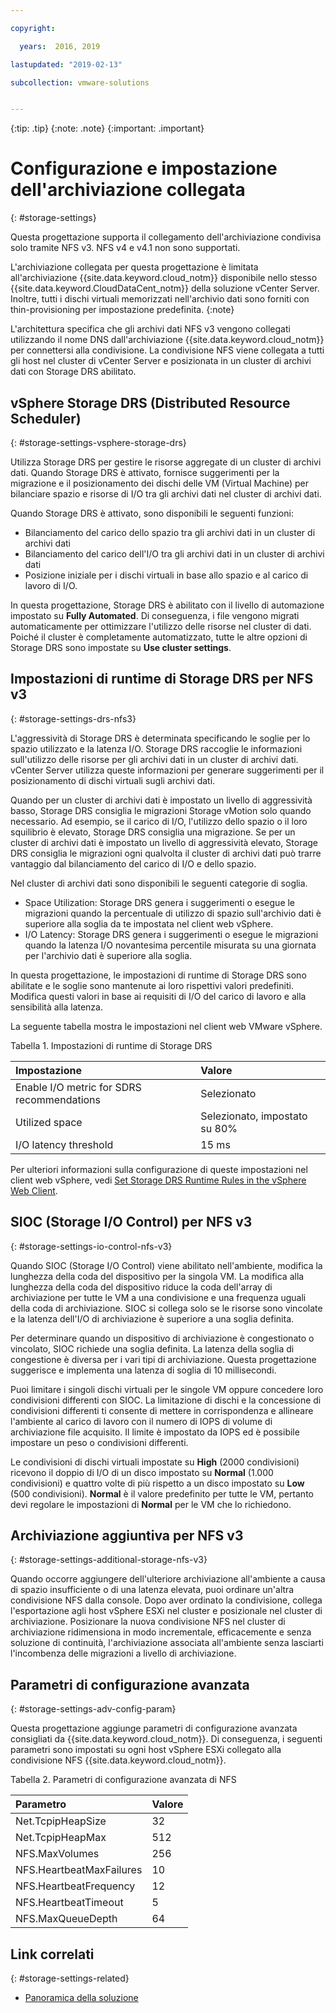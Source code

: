 ```yaml
---

copyright:

  years:  2016, 2019

lastupdated: "2019-02-13"

subcollection: vmware-solutions


---
```


{:tip: .tip}
{:note: .note}
{:important: .important}

# Configurazione e impostazione dell'archiviazione collegata
{: #storage-settings}

Questa progettazione supporta il collegamento dell'archiviazione condivisa solo tramite NFS v3. NFS v4 e v4.1 non sono supportati.

L'archiviazione collegata per questa progettazione è limitata all'archiviazione {{site.data.keyword.cloud_notm}} disponibile nello stesso {{site.data.keyword.CloudDataCent_notm}} della soluzione vCenter Server. Inoltre, tutti i dischi virtuali memorizzati nell'archivio dati sono forniti con thin-provisioning per impostazione predefinita.
{:note}

L'architettura specifica che gli archivi dati NFS v3 vengono collegati utilizzando il nome DNS dall'archiviazione {{site.data.keyword.cloud_notm}} per connettersi alla condivisione. La condivisione NFS viene collegata a tutti gli host nel cluster di vCenter Server e posizionata in un cluster di archivi dati con Storage DRS abilitato.

## vSphere Storage DRS (Distributed Resource Scheduler)
{: #storage-settings-vsphere-storage-drs}

Utilizza Storage DRS per gestire le risorse aggregate di un cluster di archivi dati. Quando Storage DRS è attivato, fornisce suggerimenti per la migrazione e il posizionamento dei dischi delle VM (Virtual Machine) per bilanciare spazio e risorse di I/O tra gli archivi dati nel cluster di archivi dati.

Quando Storage DRS è attivato, sono disponibili le seguenti funzioni:
* Bilanciamento del carico dello spazio tra gli archivi dati in un cluster di archivi dati
* Bilanciamento del carico dell'I/O tra gli archivi dati in un cluster di archivi dati
* Posizione iniziale per i dischi virtuali in base allo spazio e al carico di lavoro di I/O.

In questa progettazione, Storage DRS è abilitato con il livello di automazione impostato su **Fully Automated**. Di conseguenza, i file vengono migrati automaticamente per ottimizzare l'utilizzo delle risorse nel cluster di dati. Poiché il cluster è completamente automatizzato, tutte le altre opzioni di Storage DRS sono impostate su **Use cluster settings**.

## Impostazioni di runtime di Storage DRS per NFS v3
{: #storage-settings-drs-nfs3}

L'aggressività di Storage DRS è determinata specificando le soglie per lo spazio utilizzato e la latenza I/O. Storage DRS raccoglie le informazioni sull'utilizzo delle risorse per gli archivi dati in un cluster di archivi dati. vCenter Server utilizza queste informazioni per generare suggerimenti per il posizionamento di dischi virtuali sugli archivi dati.

Quando per un cluster di archivi dati è impostato un livello di aggressività basso, Storage DRS consiglia le migrazioni Storage vMotion solo quando necessario. Ad esempio, se il carico di I/O, l'utilizzo dello spazio o il loro squilibrio è elevato, Storage DRS consiglia una migrazione. Se per un cluster di archivi dati è impostato un livello di aggressività elevato, Storage DRS consiglia le migrazioni ogni qualvolta il cluster di archivi dati può trarre vantaggio dal bilanciamento del carico di I/O e dello spazio.

Nel cluster di archivi dati sono disponibili le seguenti categorie di soglia.

* Space Utilization: Storage DRS genera i suggerimenti o esegue le migrazioni quando la percentuale di utilizzo di spazio sull'archivio dati è superiore alla soglia da te impostata nel client web vSphere.
* I/O Latency: Storage DRS genera i suggerimenti o esegue le migrazioni quando la latenza I/O novantesima percentile misurata su una giornata per l'archivio dati è superiore alla soglia.

In questa progettazione, le impostazioni di runtime di Storage DRS sono abilitate e le soglie sono mantenute ai loro rispettivi valori predefiniti. Modifica questi valori in base ai requisiti di I/O del carico di lavoro e alla sensibilità alla latenza.

La seguente tabella mostra le impostazioni nel client web VMware vSphere.

Tabella 1. Impostazioni di runtime di Storage DRS

| Impostazione       | Valore  |
|:--------------- |:------ |
| Enable I/O metric for SDRS recommendations | Selezionato |
| Utilized space | Selezionato, impostato su 80% |
| I/O latency threshold | 15 ms |

Per ulteriori informazioni sulla configurazione di queste impostazioni nel client web vSphere, vedi
[Set Storage DRS Runtime Rules in the vSphere Web Client](https://docs.vmware.com/en/VMware-vSphere/5.5/com.vmware.vsphere.resmgmt.doc/GUID-AD2D13CE-539B-48C3-BBC9-E55A834874F0.html).

## SIOC (Storage I/O Control) per NFS v3
{: #storage-settings-io-control-nfs-v3}

Quando SIOC (Storage I/O Control) viene abilitato nell'ambiente, modifica la lunghezza della coda del dispositivo per la singola VM. La modifica alla lunghezza della coda del dispositivo riduce la coda dell'array di archiviazione per tutte le VM a una condivisione e una frequenza uguali della coda di archiviazione. SIOC si collega solo se le risorse sono vincolate e la latenza dell'I/O di archiviazione è superiore a una soglia definita.

Per determinare quando un dispositivo di archiviazione è congestionato o vincolato, SIOC richiede una soglia definita. La latenza della soglia di congestione è diversa per i vari tipi di archiviazione. Questa progettazione suggerisce e implementa una latenza di soglia di 10 millisecondi.

Puoi limitare i singoli dischi virtuali per le singole VM oppure concedere loro condivisioni differenti con SIOC. La limitazione di dischi e la concessione di condivisioni differenti ti consente di mettere in corrispondenza e allineare l'ambiente al carico di lavoro con il numero di IOPS di volume di archiviazione file acquisito. Il limite è impostato da IOPS ed è possibile impostare un peso o condivisioni differenti.

Le condivisioni di dischi virtuali impostate su **High** (2000 condivisioni) ricevono il doppio di I/O di un disco impostato su **Normal** (1.000 condivisioni) e quattro volte di più rispetto a un disco impostato su **Low** (500 condivisioni). **Normal** è il valore predefinito per tutte le VM, pertanto devi regolare le impostazioni di **Normal** per le VM che lo richiedono.

## Archiviazione aggiuntiva per NFS v3
{: #storage-settings-additional-storage-nfs-v3}

Quando occorre aggiungere dell'ulteriore archiviazione all'ambiente a causa di spazio insufficiente o di una latenza elevata, puoi ordinare un'altra condivisione NFS dalla console. Dopo aver ordinato la condivisione, collega l'esportazione agli host vSphere ESXi nel cluster e posizionale nel cluster di archiviazione. Posizionare la nuova condivisione NFS nel cluster di archiviazione ridimensiona in modo incrementale, efficacemente e senza soluzione di continuità, l'archiviazione associata all'ambiente senza lasciarti l'incombenza delle migrazioni a livello di archiviazione.

## Parametri di configurazione avanzata
{: #storage-settings-adv-config-param}

Questa progettazione aggiunge parametri di configurazione avanzata consigliati da {{site.data.keyword.cloud_notm}}. Di conseguenza, i seguenti parametri sono impostati su ogni host vSphere ESXi collegato alla condivisione NFS {{site.data.keyword.cloud_notm}}.

Tabella 2. Parametri di configurazione avanzata di NFS

| Parametro       | Valore  |
|:--------------- |:------ |
| Net.TcpipHeapSize | 32 |
| Net.TcpipHeapMax | 512 |
| NFS.MaxVolumes | 256 |
| NFS.HeartbeatMaxFailures | 10 |
| NFS.HeartbeatFrequency  | 12 |
| NFS.HeartbeatTimeout | 5 |
| NFS.MaxQueueDepth | 64 |

## Link correlati
{: #storage-settings-related}

* [Panoramica della soluzione](/docs/services/vmwaresolutions/archiref/solution?topic=vmware-solutions-solution_overview)
